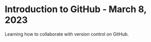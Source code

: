 # Introduction to GitHub - March 8, 2023

Learning how to collaborate with version control on GitHub.
